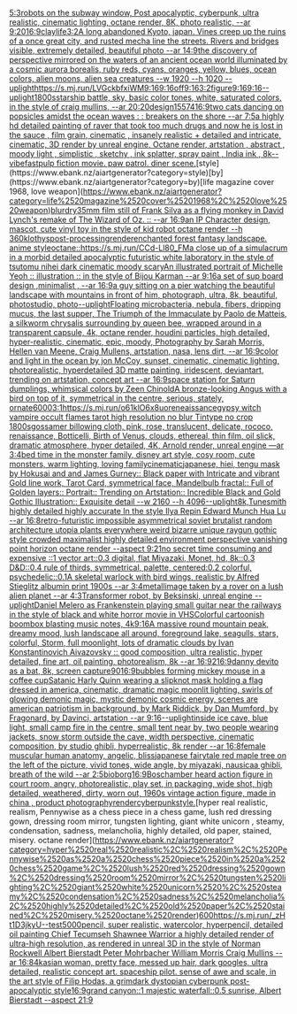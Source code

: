 [5:3](https://www.ebank.nz/aiartgenerator?category=5%3A3)[robots on the subway window, Post apocalyptic, cyberpunk, ultra realistic, cinematic lighting, octane render, 8K, photo realistic, --ar 9:20](https://www.ebank.nz/aiartgenerator?category=robots%2520on%2520the%2520subway%2520window%2C%2520Post%2520apocalyptic%2C%2520cyberpunk%2C%2520ultra%2520realistic%2C%2520cinematic%2520lighting%2C%2520octane%2520render%2C%25208K%2C%2520photo%2520realistic%2C%2520--ar%25209%3A20)[16:9](https://www.ebank.nz/aiartgenerator?category=16%3A9)[clay](https://www.ebank.nz/aiartgenerator?category=clay)[life](https://www.ebank.nz/aiartgenerator?category=life)[3:2](https://www.ebank.nz/aiartgenerator?category=3%3A2)[A long abandoned Kyoto, japan. Vines creep up the ruins of a once great city, and rusted mecha line the streets. Rivers and bridges visible, extremely detailed, beautiful photo --ar 14:9](https://www.ebank.nz/aiartgenerator?category=A%2520long%2520abandoned%2520Kyoto%2C%2520japan.%2520Vines%2520creep%2520up%2520the%2520ruins%2520of%2520a%2520once%2520great%2520city%2C%2520and%2520rusted%2520mecha%2520line%2520the%2520streets.%2520Rivers%2520and%2520bridges%2520visible%2C%2520extremely%2520detailed%2C%2520beautiful%2520photo%2520--ar%252014%3A9)[the discovery of perspective mirrored on the waters of an ancient ocean world illuminated by a cosmic aurora borealis, ruby reds, cyans, oranges, yellow, blues, ocean colors, alien moons, alien sea creatures   --w 1920 --h 1020 --uplight](https://www.ebank.nz/aiartgenerator?category=the%2520discovery%2520of%2520perspective%2520mirrored%2520on%2520the%2520waters%2520of%2520an%2520ancient%2520ocean%2520world%2520illuminated%2520by%2520a%2520cosmic%2520aurora%2520borealis%2C%2520ruby%2520reds%2C%2520cyans%2C%2520oranges%2C%2520yellow%2C%2520blues%2C%2520ocean%2520colors%2C%2520alien%2520moons%2C%2520alien%2520sea%2520creatures%2520%2520%2520--w%25201920%2520--h%25201020%2520--uplight)[<https://s.mj.run/LVGckbfxiWM>](https://www.ebank.nz/aiartgenerator?category=%3Chttps%3A//s.mj.run/LVGckbfxiWM%3E)[9:16](https://www.ebank.nz/aiartgenerator?category=9%3A16)[9:16](https://www.ebank.nz/aiartgenerator?category=9%3A16)[off](https://www.ebank.nz/aiartgenerator?category=off)[9:16](https://www.ebank.nz/aiartgenerator?category=9%3A16)[3:2](https://www.ebank.nz/aiartgenerator?category=3%3A2)[figure](https://www.ebank.nz/aiartgenerator?category=figure)[9:16](https://www.ebank.nz/aiartgenerator?category=9%3A16)[9:16](https://www.ebank.nz/aiartgenerator?category=9%3A16)[--uplight](https://www.ebank.nz/aiartgenerator?category=--uplight)[1800s](https://www.ebank.nz/aiartgenerator?category=1800s)[starship battle, sky, basic color tones, white, saturated colors, in the style of craig mullins, --ar 20:20](https://www.ebank.nz/aiartgenerator?category=starship%2520battle%2C%2520sky%2C%2520basic%2520color%2520tones%2C%2520white%2C%2520saturated%2520colors%2C%2520in%2520the%2520style%2520of%2520craig%2520mullins%2C%2520--ar%252020%3A20)[design](https://www.ebank.nz/aiartgenerator?category=design)[15574](https://www.ebank.nz/aiartgenerator?category=15574)[16:9](https://www.ebank.nz/aiartgenerator?category=16%3A9)[two cats dancing on popsicles amidst the ocean waves : : breakers on the shore --ar 7:5](https://www.ebank.nz/aiartgenerator?category=two%2520cats%2520dancing%2520on%2520popsicles%2520amidst%2520the%2520ocean%2520waves%2520%3A%2520%3A%2520breakers%2520on%2520the%2520shore%2520--ar%25207%3A5)[a highly hd detailed painting of raver that took too much drugs and now he is lost in the sauce  , film grain, cinematic , insanely realistic + detailed and intricate, cinematic, 3D render by unreal engine, Octane render, artstation , abstract , moody light , simplistic , sketchy , ink splatter, spray paint , India ink , 8k](https://www.ebank.nz/aiartgenerator?category=a%2520highly%2520hd%2520detailed%2520painting%2520of%2520raver%2520that%2520took%2520too%2520much%2520drugs%2520and%2520now%2520he%2520is%2520lost%2520in%2520the%2520sauce%2520%2520%2C%2520film%2520grain%2C%2520cinematic%2520%2C%2520insanely%2520realistic%2520%2B%2520detailed%2520and%2520intricate%2C%2520cinematic%2C%25203D%2520render%2520by%2520unreal%2520engine%2C%2520Octane%2520render%2C%2520artstation%2520%2C%2520abstract%2520%2C%2520moody%2520light%2520%2C%2520simplistic%2520%2C%2520sketchy%2520%2C%2520ink%2520splatter%2C%2520spray%2520paint%2520%2C%2520India%2520ink%2520%2C%25208k)[--vibefast](https://www.ebank.nz/aiartgenerator?category=--vibefast)[pulp fiction movie. paw patrol. diner scene.](https://www.ebank.nz/aiartgenerator?category=pulp%2520fiction%2520movie.%2520paw%2520patrol.%2520diner%2520scene.)[style](https://www.ebank.nz/aiartgenerator?category=style)[by](https://www.ebank.nz/aiartgenerator?category=by)[life magazine cover 1968, love weapon](https://www.ebank.nz/aiartgenerator?category=life%2520magazine%2520cover%25201968%2C%2520love%2520weapon)[blur](https://www.ebank.nz/aiartgenerator?category=blur)[dry](https://www.ebank.nz/aiartgenerator?category=dry)[35mm film still of Frank Silva as a flying monkey in David Lynch's remake of The Wizard of Oz. :: --ar 16:9](https://www.ebank.nz/aiartgenerator?category=35mm%2520film%2520still%2520of%2520Frank%2520Silva%2520as%2520a%2520flying%2520monkey%2520in%2520David%2520Lynch%27s%2520remake%2520of%2520The%2520Wizard%2520of%2520Oz.%2520%3A%3A%2520--ar%252016%3A9)[an IP Character design, mascot, cute vinyl toy in the style of kid robot octane render --h 360](https://www.ebank.nz/aiartgenerator?category=an%2520IP%2520Character%2520design%2C%2520mascot%2C%2520cute%2520vinyl%2520toy%2520in%2520the%2520style%2520of%2520kid%2520robot%2520octane%2520render%2520--h%2520360)[klothys](https://www.ebank.nz/aiartgenerator?category=klothys)[post-processing](https://www.ebank.nz/aiartgenerator?category=post-processing)[render](https://www.ebank.nz/aiartgenerator?category=render)[enchanted forest fantasy landscape. anime style](https://www.ebank.nz/aiartgenerator?category=enchanted%2520forest%2520fantasy%2520landscape.%2520anime%2520style)[octane::](https://www.ebank.nz/aiartgenerator?category=octane%3A%3A)[<https://s.mj.run/CCd-Ll80_FM>](https://www.ebank.nz/aiartgenerator?category=%3Chttps%3A//s.mj.run/CCd-Ll80_FM%3E)[a close up of a simulacrum in a morbid detailed apocalyptic futuristic white laboratory in the style of tsutomu nihei dark cinematic moody scary](https://www.ebank.nz/aiartgenerator?category=a%2520close%2520up%2520of%2520a%2520simulacrum%2520in%2520a%2520morbid%2520detailed%2520apocalyptic%2520futuristic%2520white%2520laboratory%2520in%2520the%2520style%2520of%2520tsutomu%2520nihei%2520dark%2520cinematic%2520moody%2520scary)[An illustrated portrait of Michelle Yeoh :: illustration :: in the style of Bijou Karman --ar 9:16](https://www.ebank.nz/aiartgenerator?category=An%2520illustrated%2520portrait%2520of%2520Michelle%2520Yeoh%2520%3A%3A%2520illustration%2520%3A%3A%2520in%2520the%2520style%2520of%2520Bijou%2520Karman%2520--ar%25209%3A16)[a set of sup board design  ,minimalist , --ar 16:9](https://www.ebank.nz/aiartgenerator?category=a%2520set%2520of%2520sup%2520board%2520design%2520%2520%2Cminimalist%2520%2C%2520--ar%252016%3A9)[a guy sitting on a pier watching the beautiful landscape with mountains in front of him, photograph, ultra, 8k, beautiful, photostudio, photo](https://www.ebank.nz/aiartgenerator?category=a%2520guy%2520sitting%2520on%2520a%2520pier%2520watching%2520the%2520beautiful%2520landscape%2520with%2520mountains%2520in%2520front%2520of%2520him%2C%2520photograph%2C%2520ultra%2C%25208k%2C%2520beautiful%2C%2520photostudio%2C%2520photo)[--uplight](https://www.ebank.nz/aiartgenerator?category=--uplight)[Floating microbacteria, nebula, fibers, dripping mucus, the last supper, The Triumph of the Immaculate by Paolo de Matteis, a silkworm chrysalis surrounding by queen bee, wrapped around in a transparent capsule, 4k, octane render, houdini particles, high detailed, hyper-realistic, cinematic, epic, moody, Photography by Sarah Morris, Hellen van Meene, Craig Mullens, artstation, nasa, lens dirt, --ar 16:9](https://www.ebank.nz/aiartgenerator?category=Floating%2520microbacteria%2C%2520nebula%2C%2520fibers%2C%2520dripping%2520mucus%2C%2520the%2520last%2520supper%2C%2520The%2520Triumph%2520of%2520the%2520Immaculate%2520by%2520Paolo%2520de%2520Matteis%2C%2520a%2520silkworm%2520chrysalis%2520surrounding%2520by%2520queen%2520bee%2C%2520wrapped%2520around%2520in%2520a%2520transparent%2520capsule%2C%25204k%2C%2520octane%2520render%2C%2520houdini%2520particles%2C%2520high%2520detailed%2C%2520hyper-realistic%2C%2520cinematic%2C%2520epic%2C%2520moody%2C%2520Photography%2520by%2520Sarah%2520Morris%2C%2520Hellen%2520van%2520Meene%2C%2520Craig%2520Mullens%2C%2520artstation%2C%2520nasa%2C%2520lens%2520dirt%2C%2520--ar%252016%3A9)[color and light in the ocean by jon McCoy, sunset, cinematic, cinematic lighting, photorealistic, hyperdetailed 3D matte painting, iridescent, deviantart, trending on artstation, concept art --ar 16:9](https://www.ebank.nz/aiartgenerator?category=color%2520and%2520light%2520in%2520the%2520ocean%2520by%2520jon%2520McCoy%2C%2520sunset%2C%2520cinematic%2C%2520cinematic%2520lighting%2C%2520photorealistic%2C%2520hyperdetailed%25203D%2520matte%2520painting%2C%2520iridescent%2C%2520deviantart%2C%2520trending%2520on%2520artstation%2C%2520concept%2520art%2520--ar%252016%3A9)[space station  for Saturn dumplings, whimsical colors by Zeen Chin](https://www.ebank.nz/aiartgenerator?category=space%2520station%2520%2520for%2520Saturn%2520dumplings%2C%2520whimsical%2520colors%2520by%2520Zeen%2520Chin)[old](https://www.ebank.nz/aiartgenerator?category=old)[A bronze-looking Angus with a bird on top of it, symmetrical in the centre, serious, stately, ornate](https://www.ebank.nz/aiartgenerator?category=A%2520bronze-looking%2520Angus%2520with%2520a%2520bird%2520on%2520top%2520of%2520it%2C%2520symmetrical%2520in%2520the%2520centre%2C%2520serious%2C%2520stately%2C%2520ornate)[6000](https://www.ebank.nz/aiartgenerator?category=6000)[3:1](https://www.ebank.nz/aiartgenerator?category=3%3A1)[<https://s.mj.run/o61klO6x8uo>](https://www.ebank.nz/aiartgenerator?category=%3Chttps%3A//s.mj.run/o61klO6x8uo%3E)[reneaissance](https://www.ebank.nz/aiartgenerator?category=reneaissance)[gypsy witch vampire occult flames tarot high resolution no blur Tintype no crop 1800s](https://www.ebank.nz/aiartgenerator?category=gypsy%2520witch%2520vampire%2520occult%2520flames%2520tarot%2520high%2520resolution%2520no%2520blur%2520Tintype%2520no%2520crop%25201800s)[gossamer billowing cloth, pink, rose, translucent, delicate, rococo, renaissance, Botticelli, Birth of Venus, clouds, ethereal, thin film, oil slick, dramatic atmosphere, hyper detailed, 4K, Arnold render, unreal engine —ar 3:4](https://www.ebank.nz/aiartgenerator?category=gossamer%2520billowing%2520cloth%2C%2520pink%2C%2520rose%2C%2520translucent%2C%2520delicate%2C%2520rococo%2C%2520renaissance%2C%2520Botticelli%2C%2520Birth%2520of%2520Venus%2C%2520clouds%2C%2520ethereal%2C%2520thin%2520film%2C%2520oil%2520slick%2C%2520dramatic%2520atmosphere%2C%2520hyper%2520detailed%2C%25204K%2C%2520Arnold%2520render%2C%2520unreal%2520engine%2520%E2%80%94ar%25203%3A4)[bed time in the monster family, disney art style, cosy room, cute monsters, warm lighting, loving family](https://www.ebank.nz/aiartgenerator?category=bed%2520time%2520in%2520the%2520monster%2520family%2C%2520disney%2520art%2520style%2C%2520cosy%2520room%2C%2520cute%2520monsters%2C%2520warm%2520lighting%2C%2520loving%2520family)[cinematic](https://www.ebank.nz/aiartgenerator?category=cinematic)[japanese, hiei, tengu mask by Hokusai and and James Gurney::  Black paper with Intricate and vibrant Gold line work, Tarot Card, symmetrical face, Mandelbulb fractal::  Full of Golden layers::  Portrait:: Trending on Artstation::  Incredible Black and Gold Gothic Illustration::  Exquisite detail  --w 2160  --h 4096](https://www.ebank.nz/aiartgenerator?category=japanese%2C%2520hiei%2C%2520tengu%2520mask%2520by%2520Hokusai%2520and%2520and%2520James%2520Gurney%3A%3A%2520%2520Black%2520paper%2520with%2520Intricate%2520and%2520vibrant%2520Gold%2520line%2520work%2C%2520Tarot%2520Card%2C%2520symmetrical%2520face%2C%2520Mandelbulb%2520fractal%3A%3A%2520%2520Full%2520of%2520Golden%2520layers%3A%3A%2520%2520Portrait%3A%3A%2520Trending%2520on%2520Artstation%3A%3A%2520%2520Incredible%2520Black%2520and%2520Gold%2520Gothic%2520Illustration%3A%3A%2520%2520Exquisite%2520detail%2520%2520--w%25202160%2520%2520--h%25204096)[--uplight](https://www.ebank.nz/aiartgenerator?category=--uplight)[8k,](https://www.ebank.nz/aiartgenerator?category=8k%2C)[Tunesmith highly detailed highly accurate In the style Ilya Repin Edward Munch Hua Lu --ar 16:8](https://www.ebank.nz/aiartgenerator?category=Tunesmith%2520highly%2520detailed%2520highly%2520accurate%2520In%2520the%2520style%2520Ilya%2520Repin%2520Edward%2520Munch%2520Hua%2520Lu%2520--ar%252016%3A8)[retro-futuristic impossible asymmetrical soviet brutalist random architecture utopia plants everywhere weird bizarre unique raygun gothic style crowded maximalist highly detailed environment perspective vanishing point horizon octane render --aspect 9:21](https://www.ebank.nz/aiartgenerator?category=retro-futuristic%2520impossible%2520asymmetrical%2520soviet%2520brutalist%2520random%2520architecture%2520utopia%2520plants%2520everywhere%2520weird%2520bizarre%2520unique%2520raygun%2520gothic%2520style%2520crowded%2520maximalist%2520highly%2520detailed%2520environment%2520perspective%2520vanishing%2520point%2520horizon%2520octane%2520render%2520--aspect%25209%3A21)[no secret time consuming and expensive ::1 vector art::0.3 digital, flat Miyazaki, Monet, hd, 8k::0.3 D&D::0.4 rule of thirds, symmetrical, palette, centered:0.2 colorful, psychedelic::0.1](https://www.ebank.nz/aiartgenerator?category=no%2520secret%2520time%2520consuming%2520and%2520expensive%2520%3A%3A1%2520vector%2520art%3A%3A0.3%2520digital%2C%2520flat%2520Miyazaki%2C%2520Monet%2C%2520hd%2C%25208k%3A%3A0.3%2520D%26D%3A%3A0.4%2520rule%2520of%2520thirds%2C%2520symmetrical%2C%2520palette%2C%2520centered%3A0.2%2520colorful%2C%2520psychedelic%3A%3A0.1)[A skeletal warlock with bird wings, realistic by Alfred Stieglitz albumin print 1900s --ar 3:4](https://www.ebank.nz/aiartgenerator?category=A%2520skeletal%2520warlock%2520with%2520bird%2520wings%2C%2520realistic%2520by%2520Alfred%2520Stieglitz%2520albumin%2520print%25201900s%2520--ar%25203%3A4)[metall](https://www.ebank.nz/aiartgenerator?category=metall)[image taken by a rover on a lush alien planet --ar 4:3](https://www.ebank.nz/aiartgenerator?category=image%2520taken%2520by%2520a%2520rover%2520on%2520a%2520lush%2520alien%2520planet%2520--ar%25204%3A3)[Transformer robot, by Beksinski, unreal engine --uplight](https://www.ebank.nz/aiartgenerator?category=Transformer%2520robot%2C%2520by%2520Beksinski%2C%2520unreal%2520engine%2520--uplight)[Daniel Melero as Frankenstein playing small guitar near the railways in the style of black and white horror movie in VHS](https://www.ebank.nz/aiartgenerator?category=Daniel%2520Melero%2520as%2520Frankenstein%2520playing%2520small%2520guitar%2520near%2520the%2520railways%2520in%2520the%2520style%2520of%2520black%2520and%2520white%2520horror%2520movie%2520in%2520VHS)[Colorful cartoonish boombox blasting music notes, 4k](https://www.ebank.nz/aiartgenerator?category=Colorful%2520cartoonish%2520boombox%2520blasting%2520music%2520notes%2C%25204k)[9:16](https://www.ebank.nz/aiartgenerator?category=9%3A16)[A massive round mountain peak, dreamy mood, lush landscape all around, foreground lake, seagulls, stars, colorful, Storm, full moonlight, lots of dramatic clouds by Ivan Konstantinovich Aivazovsky :: good composition, ultra realistic, hyper detailed, fine art, oil painting, photorealism, 8k --ar 16:9](https://www.ebank.nz/aiartgenerator?category=A%2520massive%2520round%2520mountain%2520peak%2C%2520dreamy%2520mood%2C%2520lush%2520landscape%2520all%2520around%2C%2520foreground%2520lake%2C%2520seagulls%2C%2520stars%2C%2520colorful%2C%2520Storm%2C%2520full%2520moonlight%2C%2520lots%2520of%2520dramatic%2520clouds%2520by%2520Ivan%2520Konstantinovich%2520Aivazovsky%2520%3A%3A%2520good%2520composition%2C%2520ultra%2520realistic%2C%2520hyper%2520detailed%2C%2520fine%2520art%2C%2520oil%2520painting%2C%2520photorealism%2C%25208k%2520--ar%252016%3A9)[2](https://www.ebank.nz/aiartgenerator?category=2)[16:9](https://www.ebank.nz/aiartgenerator?category=16%3A9)[danny devito as a bat, 8k, screen capture](https://www.ebank.nz/aiartgenerator?category=danny%2520devito%2520as%2520a%2520bat%2C%25208k%2C%2520screen%2520capture)[90](https://www.ebank.nz/aiartgenerator?category=90)[16:9](https://www.ebank.nz/aiartgenerator?category=16%3A9)[bubbles forming mickey mouse in a coffee cup](https://www.ebank.nz/aiartgenerator?category=bubbles%2520forming%2520mickey%2520mouse%2520in%2520a%2520coffee%2520cup)[Satanic Harly Quinn wearing a slipknot mask holding a flag dressed in america, cinematic, dramatic magic moonlit lighting, swirls of glowing demonic magic, mystic demonic cosmic energy, scenes are american patriotism in background, by Mark Riddick, by Dan Mumford, by Fragonard, by Davinci, artstation --ar 9:16](https://www.ebank.nz/aiartgenerator?category=Satanic%2520Harly%2520Quinn%2520wearing%2520a%2520slipknot%2520mask%2520holding%2520a%2520flag%2520dressed%2520in%2520america%2C%2520cinematic%2C%2520dramatic%2520magic%2520moonlit%2520lighting%2C%2520swirls%2520of%2520glowing%2520demonic%2520magic%2C%2520mystic%2520demonic%2520cosmic%2520energy%2C%2520scenes%2520are%2520american%2520patriotism%2520in%2520background%2C%2520by%2520Mark%2520Riddick%2C%2520by%2520Dan%2520Mumford%2C%2520by%2520Fragonard%2C%2520by%2520Davinci%2C%2520artstation%2520--ar%25209%3A16)[--uplight](https://www.ebank.nz/aiartgenerator?category=--uplight)[inside ice cave, blue light, small camp fire in the centre, small tent near by, two people wearing jackets, snow storm outside the cave, width perspective, cinematic composition, by studio ghibli, hyperrealistic, 8k render --ar 16:8](https://www.ebank.nz/aiartgenerator?category=inside%2520ice%2520cave%2C%2520blue%2520light%2C%2520small%2520camp%2520fire%2520in%2520the%2520centre%2C%2520small%2520tent%2520near%2520by%2C%2520two%2520people%2520wearing%2520jackets%2C%2520snow%2520storm%2520outside%2520the%2520cave%2C%2520width%2520perspective%2C%2520cinematic%2520composition%2C%2520by%2520studio%2520ghibli%2C%2520hyperrealistic%2C%25208k%2520render%2520--ar%252016%3A8)[female muscular human anatomy, angelic, bliss](https://www.ebank.nz/aiartgenerator?category=female%2520muscular%2520human%2520anatomy%2C%2520angelic%2C%2520bliss)[japanese fairytale red maple tree on the left of the picture, vivid tones, wide angle, by miyazaki, nausicaa ghibli, breath of the wild --ar 2:5](https://www.ebank.nz/aiartgenerator?category=japanese%2520fairytale%2520red%2520maple%2520tree%2520on%2520the%2520left%2520of%2520the%2520picture%2C%2520vivid%2520tones%2C%2520wide%2520angle%2C%2520by%2520miyazaki%2C%2520nausicaa%2520ghibli%2C%2520breath%2520of%2520the%2520wild%2520--ar%25202%3A5)[bioborg](https://www.ebank.nz/aiartgenerator?category=bioborg)[16:9](https://www.ebank.nz/aiartgenerator?category=16%3A9)[Bosch](https://www.ebank.nz/aiartgenerator?category=Bosch)[amber heard action figure in court room, angry, photorealistic, play set, in packaging, wide shot, high detailed, weathered, dirty, worn out, 1960s vintage action figure, made in china , product photography](https://www.ebank.nz/aiartgenerator?category=amber%2520heard%2520action%2520figure%2520in%2520court%2520room%2C%2520angry%2C%2520photorealistic%2C%2520play%2520set%2C%2520in%2520packaging%2C%2520wide%2520shot%2C%2520high%2520detailed%2C%2520weathered%2C%2520dirty%2C%2520worn%2520out%2C%25201960s%2520vintage%2520action%2520figure%2C%2520made%2520in%2520china%2520%2C%2520product%2520photography)[render](https://www.ebank.nz/aiartgenerator?category=render)[cyberpunk](https://www.ebank.nz/aiartgenerator?category=cyberpunk)[style.](https://www.ebank.nz/aiartgenerator?category=style.)[hyper real realistic, realism, Pennywise as a chess piece in a chess game, lush red dressing gown, dressing room mirror, tungsten lighting, giant white unicorn , steamy, condensation, sadness, melancholia, highly detailed, old paper, stained, misery. octane render](https://www.ebank.nz/aiartgenerator?category=hyper%2520real%2520realistic%2C%2520realism%2C%2520Pennywise%2520as%2520a%2520chess%2520piece%2520in%2520a%2520chess%2520game%2C%2520lush%2520red%2520dressing%2520gown%2C%2520dressing%2520room%2520mirror%2C%2520tungsten%2520lighting%2C%2520giant%2520white%2520unicorn%2520%2C%2520steamy%2C%2520condensation%2C%2520sadness%2C%2520melancholia%2C%2520highly%2520detailed%2C%2520old%2520paper%2C%2520stained%2C%2520misery.%2520octane%2520render)[600](https://www.ebank.nz/aiartgenerator?category=600)[<https://s.mj.run/_zHt1D3jkyU>](https://www.ebank.nz/aiartgenerator?category=%3Chttps%3A//s.mj.run/_zHt1D3jkyU%3E)[--test](https://www.ebank.nz/aiartgenerator?category=--test)[5000](https://www.ebank.nz/aiartgenerator?category=5000)[pencil, super realistic, watercolor, hyperpencil, detailed oil painting Chief Tecumseh Shawnee Warrior  a highly detailed render of ultra-high resolution, as rendered in unreal 3D in the style of Norman Rockwell Albert Bierstadt Peter Mohrbacher William Morris Craig Mullins --ar 16:8](https://www.ebank.nz/aiartgenerator?category=pencil%2C%2520super%2520realistic%2C%2520watercolor%2C%2520hyperpencil%2C%2520detailed%2520oil%2520painting%2520Chief%2520Tecumseh%2520Shawnee%2520Warrior%2520%2520a%2520highly%2520detailed%2520render%2520of%2520ultra-high%2520resolution%2C%2520as%2520rendered%2520in%2520unreal%25203D%2520in%2520the%2520style%2520of%2520Norman%2520Rockwell%2520Albert%2520Bierstadt%2520Peter%2520Mohrbacher%2520William%2520Morris%2520Craig%2520Mullins%2520--ar%252016%3A8)[4k](https://www.ebank.nz/aiartgenerator?category=4k)[asian woman, pretty face, messed up hair, dark googles, ultra detailed, realistic concept art. spaceship pilot. sense of awe and scale, in the art style of Filip Hodas, a grimdark dystopian cyberpunk post-apocalyptic style](https://www.ebank.nz/aiartgenerator?category=asian%2520woman%2C%2520pretty%2520face%2C%2520messed%2520up%2520hair%2C%2520dark%2520googles%2C%2520ultra%2520detailed%2C%2520realistic%2520concept%2520art.%2520spaceship%2520pilot.%2520sense%2520of%2520awe%2520and%2520scale%2C%2520in%2520the%2520art%2520style%2520of%2520Filip%2520Hodas%2C%2520a%2520grimdark%2520dystopian%2520cyberpunk%2520post-apocalyptic%2520style)[16:9](https://www.ebank.nz/aiartgenerator?category=16%3A9)[grand canyon::1 majestic waterfall::0.5 sunrise, Albert Bierstadt --aspect 21:9](https://www.ebank.nz/aiartgenerator?category=grand%2520canyon%3A%3A1%2520majestic%2520waterfall%3A%3A0.5%2520sunrise%2C%2520Albert%2520Bierstadt%2520--aspect%252021%3A9)